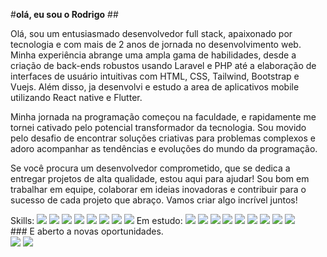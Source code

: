 #<b>olá, eu sou o Rodrigo</b>
##<p>
Olá, sou um entusiasmado desenvolvedor full stack, apaixonado por tecnologia e com mais de 2 anos de jornada no desenvolvimento web. Minha experiência abrange uma ampla gama de habilidades, desde a criação de back-ends robustos usando Laravel e PHP até a elaboração de interfaces de usuário intuitivas com HTML, CSS, Tailwind, Bootstrap e Vuejs. Além disso, ja desenvolvi e estudo a area de aplicativos mobile utilizando React native e Flutter.

Minha jornada na programação começou na faculdade, e rapidamente me tornei cativado pelo potencial transformador da tecnologia. Sou movido pelo desafio de encontrar soluções criativas para problemas complexos e adoro acompanhar as tendências e evoluções do mundo da programação.

Se você procura um desenvolvedor comprometido, que se dedica a entregar projetos de alta qualidade, estou aqui para ajudar! Sou bom em trabalhar em equipe, colaborar em ideias inovadoras e contribuir para o sucesso de cada projeto que abraço. Vamos criar algo incrível juntos!<br>
</p>
<div>
Skills:
<img src="https://cdn.jsdelivr.net/gh/devicons/devicon/icons/php/php-original.svg" />
<img src="https://cdn.jsdelivr.net/gh/devicons/devicon/icons/laravel/laravel-plain-wordmark.svg" />
<img src="https://cdn.jsdelivr.net/gh/devicons/devicon/icons/javascript/javascript-original.svg" />
<img src="https://cdn.jsdelivr.net/gh/devicons/devicon/icons/vuejs/vuejs-original-wordmark.svg" />
<img src="https://cdn.jsdelivr.net/gh/devicons/devicon/icons/react/react-original.svg" />
<img src="https://cdn.jsdelivr.net/gh/devicons/devicon/icons/html5/html5-original.svg" />
<img src="https://cdn.jsdelivr.net/gh/devicons/devicon/icons/css3/css3-original.svg" />
<img src="https://cdn.jsdelivr.net/gh/devicons/devicon/icons/tailwindcss/tailwindcss-original-wordmark.svg" />
Em estudo:
<img src="https://cdn.jsdelivr.net/gh/devicons/devicon/icons/java/java-original.svg" />
<img src="https://cdn.jsdelivr.net/gh/devicons/devicon/icons/spring/spring-original-wordmark.svg" />
<img src="https://cdn.jsdelivr.net/gh/devicons/devicon/icons/python/python-original.svg" />
<img src="https://cdn.jsdelivr.net/gh/devicons/devicon/icons/django/django-plain-wordmark.svg" />
<img src="https://cdn.jsdelivr.net/gh/devicons/devicon/icons/c/c-original.svg" />
<img src="https://cdn.jsdelivr.net/gh/devicons/devicon/icons/cplusplus/cplusplus-original.svg" />
<img src="https://cdn.jsdelivr.net/gh/devicons/devicon/icons/csharp/csharp-original.svg" />
<img src="https://cdn.jsdelivr.net/gh/devicons/devicon/icons/electron/electron-original-wordmark.svg" />
<img src="https://cdn.jsdelivr.net/gh/devicons/devicon/icons/dot-net/dot-net-original.svg" />
</div>
### E aberto a novas oportunidades.<br>
<div>
  <a href = "mailto:rodbberz@gmail.com"><img src="https://img.shields.io/badge/-Gmail-%23333?style=for-the-badge&logo=gmail&logoColor=white" target="_blank"></a>
  <a href="https://www.linkedin.com/in/rodrigo-barbosa-bertini" target="_blank"><img src="https://img.shields.io/badge/-LinkedIn-%230077B5?style=for-the-badge&logo=linkedin&logoColor=white" target="_blank"></a>
</div>

